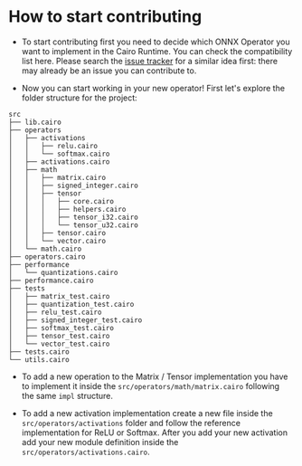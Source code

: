 # How to start contributing

- To start contributing first you need to decide which ONNX Operator you want to implement in the Cairo Runtime. You can check the compatibility list here. Please search the [issue tracker](https://github.com/franalgaba/onnx-cairo/issues) for a similar idea first: there may already be an issue you can contribute to.

- Now you can start working in your new operator! First let's explore the folder structure for the project:

```
src
├── lib.cairo
├── operators
│   ├── activations
│   │   ├── relu.cairo
│   │   └── softmax.cairo
│   ├── activations.cairo
│   ├── math
│   │   ├── matrix.cairo
│   │   ├── signed_integer.cairo
│   │   ├── tensor
│   │   │   ├── core.cairo
│   │   │   ├── helpers.cairo
│   │   │   ├── tensor_i32.cairo
│   │   │   └── tensor_u32.cairo
│   │   ├── tensor.cairo
│   │   └── vector.cairo
│   └── math.cairo
├── operators.cairo
├── performance
│   └── quantizations.cairo
├── performance.cairo
├── tests
│   ├── matrix_test.cairo
│   ├── quantization_test.cairo
│   ├── relu_test.cairo
│   ├── signed_integer_test.cairo
│   ├── softmax_test.cairo
│   ├── tensor_test.cairo
│   └── vector_test.cairo
├── tests.cairo
└── utils.cairo
```

- To add a new operation to the Matrix / Tensor implementation you have to implement it inside the `src/operators/math/matrix.cairo` following the same `impl` structure.

- To add a new activation implementation create a new file inside the `src/operators/activations` folder and follow the reference implementation for ReLU or Softmax. After you add your new activation add your new module definition inside the `src/operators/activations.cairo`.
